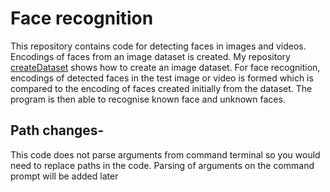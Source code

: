 # Face recognition
This repository contains code for detecting faces in images and videos. Encodings of faces from an image dataset is created. My repository [createDataset](https://github.com/YussifIbrahim/createDataset) shows how to create an image dataset. For face recognition, encodings of detected faces in the test image or video is formed which is compared to the encoding of faces created initially from the dataset. The program is then able to recognise known face and unknown faces.

## Path changes-
This code does not parse arguments from command terminal so you would need to replace paths in the code. Parsing of arguments on the command prompt will be added later
